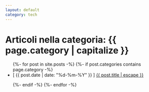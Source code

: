 ```yaml
---
layout: default
category: tech
---
```


<h1>Articoli nella categoria: {{ page.category | capitalize }}</h1>

<ul>
  {%- for post in site.posts -%}
    {%- if post.categories contains page.category -%}
      <li>
          [ {{ post.date | date: "%d-%m-%Y" }} ] <a href="{{ post.url | relative_url }}">{{ post.title | escape }}</a>
          <p></p>
      </li>
    {%- endif -%}
  {%- endfor -%}
</ul>